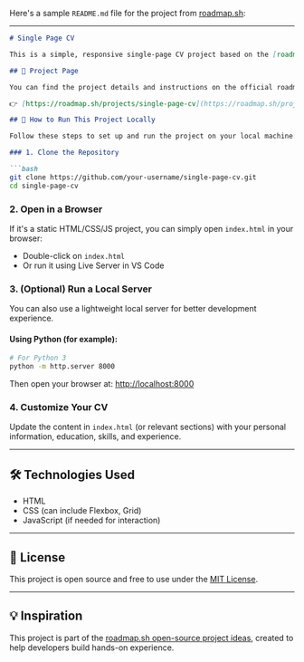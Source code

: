 Here's a sample `README.md` file for the project from [roadmap.sh](https://roadmap.sh/projects/single-page-cv):

---

```markdown
# Single Page CV

This is a simple, responsive single-page CV project based on the [roadmap.sh project idea](https://roadmap.sh/projects/single-page-cv). It allows you to showcase your resume or portfolio on a single, visually appealing HTML page.

## 🔗 Project Page

You can find the project details and instructions on the official roadmap.sh site:

👉 [https://roadmap.sh/projects/single-page-cv](https://roadmap.sh/projects/single-page-cv)

## 🚀 How to Run This Project Locally

Follow these steps to set up and run the project on your local machine:

### 1. Clone the Repository

```bash
git clone https://github.com/your-username/single-page-cv.git
cd single-page-cv
```

### 2. Open in a Browser

If it's a static HTML/CSS/JS project, you can simply open `index.html` in your browser:

- Double-click on `index.html`
- Or run it using Live Server in VS Code

### 3. (Optional) Run a Local Server

You can also use a lightweight local server for better development experience.

#### Using Python (for example):

```bash
# For Python 3
python -m http.server 8000
```

Then open your browser at: [http://localhost:8000](http://localhost:8000)

### 4. Customize Your CV

Update the content in `index.html` (or relevant sections) with your personal information, education, skills, and experience.

---

## 🛠️ Technologies Used

- HTML
- CSS (can include Flexbox, Grid)
- JavaScript (if needed for interaction)

---

## 📄 License

This project is open source and free to use under the [MIT License](LICENSE).

---

## 💡 Inspiration

This project is part of the [roadmap.sh open-source project ideas](https://roadmap.sh/projects), created to help developers build hands-on experience.
```
